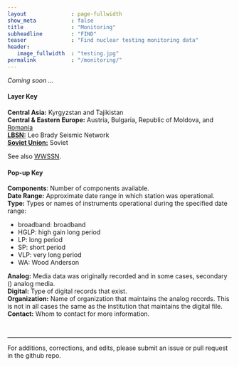 ```yaml
---
layout              : page-fullwidth
show_meta           : false
title               : "Monitoring"
subheadline         : "FIND"
teaser              : "Find nuclear testing monitoring data"
header:
   image_fullwidth  : "testing.jpg"
permalink           : "/monitoring/"
---
```

 *Coming soon ...*

<!---
<iframe src="../pages/maps/station_map.html" width="1000px" height="666px"></iframe>
--->

#### Layer Key
**Central Asia:** Kyrgyzstan and Tajikistan  
**Central & Eastern Europe:** Austria, Bulgaria, Republic of Moldova, and [Romania](../organizations/romania)  
[**LBSN:**](../monitoring/leobrady) Leo Brady Seismic Network  
[**Soviet Union:**](../monitoring/soviet_union) Soviet   

See also [WWSSN](../organizations/wwssn).

#### Pop-up Key

**Components**: Number of components available.
<br>
**Date Range:** Approximate date range in which station was operational.
<br>
**Type:** Types or names of instruments operational during the specified date range:
* broadband: broadband
* HGLP: high gain long period
* LP: long period
* SP: short period
* VLP: very long period
* WA: Wood Anderson

**Analog:**  Media data was originally recorded and in some cases, secondary () analog media.
<br>
**Digital:** Type of digital records that exist.
<br>
**Organization:** Name of organization that maintains the analog records. This is not in all cases the same as the institution that maintains the digital file.
<br>
**Contact:** Whom to contact for more information.


<br>



---

For additions, corrections, and edits, please submit an issue or pull request in the github repo.
